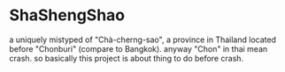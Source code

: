 # ShaShengShao
a uniquely mistyped of "Chà-cherng-sao", a province in Thailand located before "Chonburi" (compare to Bangkok). anyway "Chon" in thai mean crash. so basically this project is about thing to do before crash.
